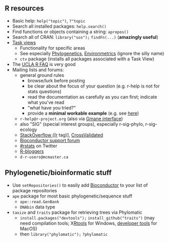 R resources
-----------

-   Basic help: `help("topic")`, `?"topic`
-   Search all installed packages: `help.search()`
-   Find functions or objects containing a string: `apropos()`
-   Search all of CRAN: `library("sos");` `findFn(...)` (**amazingly
    useful**)
-   [Task views](http://www.maths.lancs.ac.uk/~rowlings/R/TaskViews/)
    -   Functionality for specific areas
    -   See especially
        [Phylogenetics](http://cran.r-project.org/web/views/Phylogenetics.html),
        [Environmetrics](http://cran.r-project.org/web/views/Environmetrics.html)
        (ignore the silly name)
    -   `ctv` package (installs all packages associated with a
        Task View)
-   The [UCLA R FAQ](http://www.ats.ucla.edu/stat/r/faq/) is very good
-   Mailing lists and forums:
    -   general ground rules
        -   browse/lurk before posting
        -   be clear about the focus of your question (e.g. r-help is
            not for stats questions)
        -   read the documentation as carefully as you can first;
            indicate what you've read
        -   "what have you tried?"
        -   provide a **minimal workable example** (e.g. see
            [here](http://tinyurl.com/reproducible-000))
    -   `r-help@r-project.org` (also via [Gmane
        interface](http://news.gmane.org/gmane.comp.lang.r.general))
    -   also "SIG" (special interest groups), especially r-sig-phylo,
        r-sig-ecology
    -   [StackOverflow
        (\[r](http://stackoverflow.com/questions/tagged/r) tag)\],
        [CrossValidated](http://stats.stackexchange.com)
    -   [Bioconductor support forum](https://support.bioconductor.org/)
    -   [\#rstats](https://twitter.com/search?q=%23rstats&src=typd) on
        Twitter
    -   [R-bloggers](http://www.r-bloggers.com/)
    -   `d-r-users@mcmaster.ca`

Phylogenetic/bioinformatic stuff
--------------------------------

-   Use `setRepositories()` to easily add
    [Bioconductor](http://www.bioconductor.org/) to your list of package
    repositories
-   `ape` package for most basic phylogenetic/sequence stuff
    -   `ape::read.GenBank`
    -   `DNAbin` data type
-   `taxize` and `traits` package for retrieving trees via Phylomatic
    -   `install.packages("devtools");` `install_github("traits")` (may
        need compilation tools;
        X[Rtools](http://cran.r-project.org/bin/windows/Rtools/) for
        Windows, [developer tools](http://r.research.att.com/tools/)
        for MacOS)
    -   then `library("phylomatic");` `?phylomatic`

